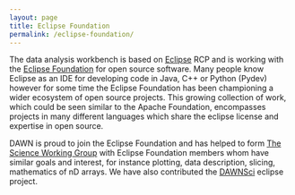 ```yaml
---
layout: page
title: Eclipse Foundation
permalink: /eclipse-foundation/
---
```

The data analysis workbench is based on [Eclipse](http://www.eclipse.org/) RCP and is working with the [Eclipse Foundation](http://www.eclipse.org/org/foundation/) for open source software. Many people know Eclipse as an IDE for developing code in Java, C++ or Python (Pydev) however for some time the Eclipse Foundation has been championing a wider ecosystem of open source projects. This growing collection of work, which could be seen similar to the Apache Foundation, encompasses projects in many different languages which share the eclipse license and expertise in open source.

DAWN is proud to join the Eclipse Foundation and has helped to form [The Science Working Group](http://science.eclipse.org/) with Eclipse Foundation members whom have similar goals and interest, for instance plotting, data description, slicing, mathematics of nD arrays. We have also contributed the [DAWNSci](https://projects.eclipse.org/projects/technology.dawnsci) eclipse project. 

